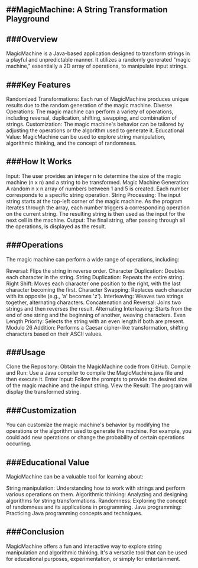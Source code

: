 ##MagicMachine: A String Transformation Playground
---------------------------------------------------------------------------------------------------------------------------------------------------------------
###Overview
---------------------------------------------------------------------------------------------------------------------------------------------------------------
MagicMachine is a Java-based application designed to transform strings in a playful and unpredictable manner. It utilizes a randomly generated "magic machine," essentially a 2D array of operations, to manipulate input strings.

###Key Features
---------------------------------------------------------------------------------------------------------------------------------------------------------------
Randomized Transformations: Each run of MagicMachine produces unique results due to the random generation of the magic machine.
Diverse Operations: The magic machine can perform a variety of operations, including reversal, duplication, shifting, swapping, and combination of strings.
Customization: The magic machine's behavior can be tailored by adjusting the operations or the algorithm used to generate it.
Educational Value: MagicMachine can be used to explore string manipulation, algorithmic thinking, and the concept of randomness.

###How It Works
---------------------------------------------------------------------------------------------------------------------------------------------------------------
Input: The user provides an integer n to determine the size of the magic machine (n x n) and a string to be transformed.
Magic Machine Generation: A random n x n array of numbers between 1 and 5 is created. Each number corresponds to a specific string operation.
String Processing: The input string starts at the top-left corner of the magic machine. As the program iterates through the array, each number triggers a corresponding operation on the current string. The resulting string is then used as the input for the next cell in the machine.
Output: The final string, after passing through all the operations, is displayed as the result.

###Operations
---------------------------------------------------------------------------------------------------------------------------------------------------------------
The magic machine can perform a wide range of operations, including:

Reversal: Flips the string in reverse order.
Character Duplication: Doubles each character in the string.
String Duplication: Repeats the entire string.
Right Shift: Moves each character one position to the right, with the last character becoming the first.
Character Swapping: Replaces each character with its opposite (e.g., 'a' becomes 'z').
Interleaving: Weaves two strings together, alternating characters.
Concatenation and Reversal: Joins two strings and then reverses the result.
Alternating Interleaving: Starts from the end of one string and the beginning of another, weaving characters.
Even Length Priority: Selects the string with an even length if both are present.
Modulo 26 Addition: Performs a Caesar cipher-like transformation, shifting characters based on their ASCII values.

###Usage
---------------------------------------------------------------------------------------------------------------------------------------------------------------
Clone the Repository: Obtain the MagicMachine code from GitHub.
Compile and Run: Use a Java compiler to compile the MagicMachine.java file and then execute it.
Enter Input: Follow the prompts to provide the desired size of the magic machine and the input string.
View the Result: The program will display the transformed string.

###Customization
---------------------------------------------------------------------------------------------------------------------------------------------------------------
You can customize the magic machine's behavior by modifying the operations or the algorithm used to generate the machine. For example, you could add new operations or change the probability of certain operations occurring.

###Educational Value
---------------------------------------------------------------------------------------------------------------------------------------------------------------
MagicMachine can be a valuable tool for learning about:

String manipulation: Understanding how to work with strings and perform various operations on them.
Algorithmic thinking: Analyzing and designing algorithms for string transformations.
Randomness: Exploring the concept of randomness and its applications in programming.
Java programming: Practicing Java programming concepts and techniques.

###Conclusion
---------------------------------------------------------------------------------------------------------------------------------------------------------------
MagicMachine offers a fun and interactive way to explore string manipulation and algorithmic thinking. It's a versatile tool that can be used for educational purposes, experimentation, or simply for entertainment.
